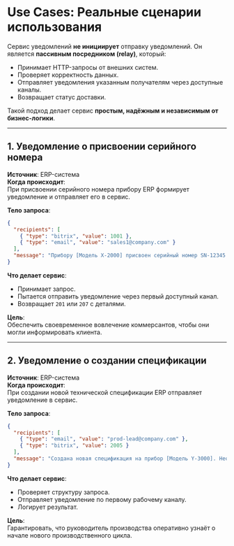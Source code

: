 # Use Cases: Реальные сценарии использования

Сервис уведомлений **не инициирует** отправку уведомлений. Он является **пассивным посредником (relay)**, который:

- Принимает HTTP-запросы от внешних систем.
- Проверяет корректность данных.
- Отправляет уведомления указанным получателям через доступные каналы.
- Возвращает статус доставки.

Такой подход делает сервис **простым, надёжным и независимым от бизнес-логики**.

---

## 1. Уведомление о присвоении серийного номера

**Источник**: ERP-система  
**Когда происходит**:  
При присвоении серийного номера прибору ERP формирует уведомление и отправляет его в сервис.

**Тело запроса**:

```json
{
  "recipients": [
    { "type": "bitrix", "value": 1001 },
    { "type": "email", "value": "sales1@company.com" }
  ],
  "message": "Прибору [Модель X-2000] присвоен серийный номер SN-12345. Можно начать отслеживание статуса готовности."
}
```

**Что делает сервис**:

- Принимает запрос.
- Пытается отправить уведомление через первый доступный канал.
- Возвращает `201` или `207` с деталями.

**Цель**:  
Обеспечить своевременное вовлечение коммерсантов, чтобы они могли информировать клиента.

---

## 2. Уведомление о создании спецификации

**Источник**: ERP-система  
**Когда происходит**:  
При создании новой технической спецификации ERP отправляет уведомление в сервис.

**Тело запроса**:

```json
{
  "recipients": [
    { "type": "email", "value": "prod-lead@company.com" },
    { "type": "bitrix", "value": 2005 }
  ],
  "message": "Создана новая спецификация на прибор [Модель Y-3000]. Необходимо утвердить технологический процесс."
}
```

**Что делает сервис**:

- Проверяет структуру запроса.
- Отправляет уведомление по первому рабочему каналу.
- Логирует результат.

**Цель**:  
Гарантировать, что руководитель производства оперативно узнаёт о начале нового производственного цикла.
